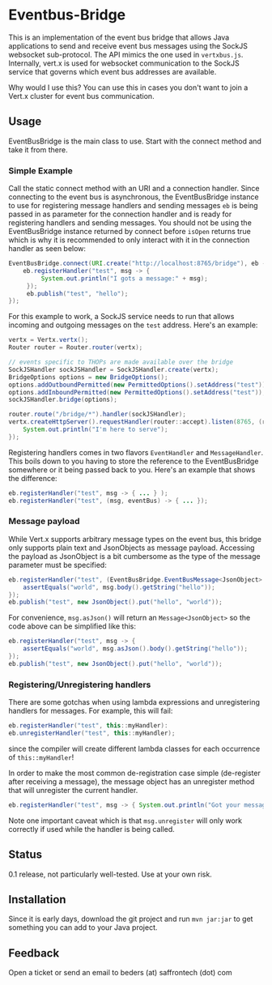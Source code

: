 # Eventbus-Bridge

This is an implementation of the event bus bridge that allows Java applications to send and receive event bus messages using the SockJS websocket sub-protocol.
The API mimics the one used in `vertxbus.js`.
Internally, vert.x is used for websocket communication to the SockJS service that governs which event bus addresses are available.

Why would I use this? You can use this in cases you don't want to join a Vert.x cluster for event bus communication.

## Usage

EventBusBridge is the main class to use. Start with the connect method and take it from there.

### Simple Example

Call the static connect method with an URI and a connection handler.
Since connecting to the event bus is asynchronous, the EventBusBridge instance to use for registering message handlers and sending messages `eb` is being passed
in as parameter for the connection handler and is ready for registering handlers and sending messages.
You should not be using the EventBusBridge instance returned by connect before `isOpen` returns true which is why it is recommended to only interact with 
it in the connection handler as seen below:


```java
EventBusBridge.connect(URI.create("http://localhost:8765/bridge"), eb -> {
    eb.registerHandler("test", msg -> {
         System.out.println("I gots a message:" + msg);
     });
     eb.publish("test", "hello");
});
```

For this example to work, a SockJS service needs to run that allows incoming and outgoing messages on the `test` address.
Here's an example:

```java
vertx = Vertx.vertx();
Router router = Router.router(vertx);

// events specific to THOPs are made available over the bridge
SockJSHandler sockJSHandler = SockJSHandler.create(vertx);
BridgeOptions options = new BridgeOptions();
options.addOutboundPermitted(new PermittedOptions().setAddress("test"));
options.addInboundPermitted(new PermittedOptions().setAddress("test"));
sockJSHandler.bridge(options);

router.route("/bridge/*").handler(sockJSHandler);
vertx.createHttpServer().requestHandler(router::accept).listen(8765, (res) -> {
    System.out.println("I'm here to serve");
});
```

Registering handlers comes in two flavors `EventHandler` and `MessageHandler`.
This boils down to you having to store the reference to the EventBusBridge somewhere or it being passed back to you.
Here's an example that shows the difference:

```java
eb.registerHandler("test", msg -> { ... } );
eb.registerHandler("test", (msg, eventBus) -> { ... });
```

### Message payload

While Vert.x supports arbitrary message types on the event bus, this bridge only supports plain text and JsonObjects as message payload.
Accessing the payload as JsonObject is a bit cumbersome as the type of the message parameter must be specified:

```java
eb.registerHandler("test", (EventBusBridge.EventBusMessage<JsonObject> msg) -> {
    assertEquals("world", msg.body().getString("hello"));
});
eb.publish("test", new JsonObject().put("hello", "world"));

```

For convenience, `msg.asJson()` will return an `Message<JsonObject>` so the code above can be simplified like this:

```java
eb.registerHandler("test", msg -> {
    assertEquals("world", msg.asJson().body().getString("hello"));
});
eb.publish("test", new JsonObject().put("hello", "world"));

```


### Registering/Unregistering handlers

There are some gotchas when using lambda expressions and unregistering handlers for messages.
For example, this will fail:

```java
eb.registerHandler("test", this::myHandler):
eb.unregisterHandler("test", this::myHandler);
```

since the compiler will create different lambda classes for each occurrence of `this::myHandler`!

In order to make the most common de-registration case simple (de-register after receiving a message),
the message object has an unregister method that will unregister the current handler.

```java
eb.registerHandler("test", msg -> { System.out.println("Got your message. Now leave me alone!"); msg.unregister(); }); 

```
Note one important caveat which is that `msg.unregister` will only work correctly if used while the handler is being called.


## Status

0.1 release, not particularly well-tested. Use at your own risk.

## Installation

Since it is early days, download the git project and run `mvn jar:jar` to get something you can add to your Java project.


## Feedback

Open a ticket or send an email to beders (at) saffrontech (dot) com